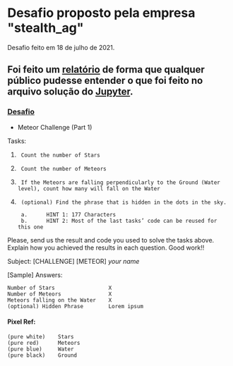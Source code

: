 # Desafio proposto pela empresa "stealth_ag"
Desafio feito em 18 de julho de 2021. 

## Foi feito um [relatório]([CHALLENGE]_[METEOR]_Luis_Eduardo_Partichelli_Potrich.pdf) de forma que qualquer público pudesse entender o que foi feito no arquivo solução do [Jupyter]([CHALLENGE]_[METEOR]_Luis_Eduardo_Partichelli_Potrich.ipynb).

### [Desafio](Desafio.docx.docx)
* Meteor Challenge (Part 1)


Tasks:

1.	    Count the number of Stars
2.	    Count the number of Meteors
3.	    If the Meteors are falling perpendicularly to the Ground (Water level), count how many will fall on the Water
4.	    (optional) Find the phrase that is hidden in the dots in the sky. 

        a.  	HINT 1: 177 Characters
        b.  	HINT 2: Most of the last tasks’ code can be reused for this one

Please, send us the result and code you used to solve the tasks above. Explain how you achieved the results in each question. Good work!!

Subject: [CHALLENGE] [METEOR] *your name*

[Sample] Answers:

    Number of Stars	                X
    Number of Meteors               X
    Meteors falling on the Water    X
    (optional) Hidden Phrase        Lorem ipsum


#### Pixel Ref:

    (pure white)    Stars
    (pure red)      Meteors
    (pure blue)     Water
    (pure black)    Ground


